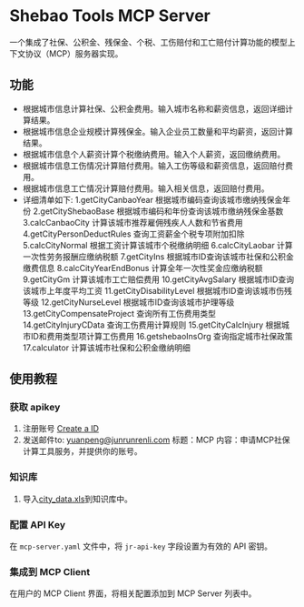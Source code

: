 # Shebao Tools MCP Server

一个集成了社保、公积金、残保金、个税、工伤赔付和工亡赔付计算功能的模型上下文协议（MCP）服务器实现。

## 功能

- 根据城市信息计算社保、公积金费用。输入城市名称和薪资信息，返回详细计算结果。
- 根据城市信息企业规模计算残保金。输入企业员工数量和平均薪资，返回计算结果。
- 根据城市信息个人薪资计算个税缴纳费用。输入个人薪资，返回缴纳费用。
- 根据城市信息工伤情况计算赔付费用。输入工伤等级和薪资信息，返回赔付费用。
- 根据城市信息工亡情况计算赔付费用。输入相关信息，返回赔付费用。
- 详细清单如下:
  1.getCityCanbaoYear 根据城市编码查询该城市缴纳残保金年份
  2.getCityShebaoBase 根据城市编码和年份查询该城市缴纳残保金基数
  3.calcCanbaoCity 计算该城市推荐雇佣残疾人人数和节省费用
  4.getCityPersonDeductRules 查询工资薪金个税专项附加扣除
  5.calcCityNormal 根据工资计算该城市个税缴纳明细
  6.calcCityLaobar 计算一次性劳务报酬应缴纳税额
  7.getCityIns 根据城市ID查询该城市社保和公积金缴费信息
  8.calcCityYearEndBonus 计算全年一次性奖金应缴纳税额
  9.getCityGm 计算该城市工亡赔偿费用
  10.getCityAvgSalary  根据城市ID查询该城市上年度平均工资
  11.getCityDisabilityLevel 根据城市ID查询该城市伤残等级
  12.getCityNurseLevel 根据城市ID查询该城市护理等级
  13.getCityCompensateProject 查询所有工伤费用类型
  14.getCityInjuryCData 查询工伤费用计算规则
  15.getCityCalcInjury 根据城市ID和费用类型项计算工伤费用
  16.getshebaoInsOrg 查询指定城市社保政策
  17.calculator 计算该城市社保和公积金缴纳明细

## 使用教程

### 获取 apikey
1. 注册账号 [Create a  ID](https://check.junrunrenli.com/#/index?src=higress)
2. 发送邮件to: yuanpeng@junrunrenli.com   标题：MCP  内容：申请MCP社保计算工具服务，并提供你的账号。

### 知识库
1. 导入[city_data.xls](https://github.com/alibaba/higress/raw/refs/heads/main/plugins/wasm-go/mcp-servers/mcp-shebao-tools/city_data.xls)到知识库中。

### 配置 API Key

在 `mcp-server.yaml` 文件中，将 `jr-api-key` 字段设置为有效的 API 密钥。

### 集成到 MCP Client

在用户的 MCP Client 界面，将相关配置添加到 MCP Server 列表中。
